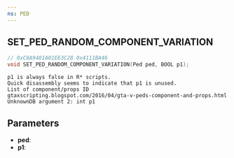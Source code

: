 ```yaml
---
ns: PED
---
```

## SET_PED_RANDOM_COMPONENT_VARIATION

```c
// 0xC8A9481A01E63C28 0x4111BA46
void SET_PED_RANDOM_COMPONENT_VARIATION(Ped ped, BOOL p1);
```

```
p1 is always false in R* scripts.  
Quick disassembly seems to indicate that p1 is unused.  
List of component/props ID  
gtaxscripting.blogspot.com/2016/04/gta-v-peds-component-and-props.html  
UnknownDB argument 2: int p1
```

## Parameters
* **ped**: 
* **p1**: 

